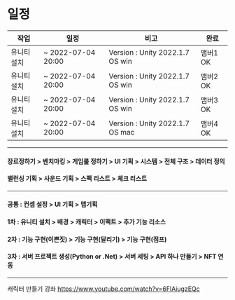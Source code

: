 # 일정


작업|일정|비고|완료
----|----|----|---- 
유니티 설치|~ 2022-07-04 20:00 | Version : Unity 2022.1.7 OS win | 맴버1 OK 
유니티 설치|~ 2022-07-04 20:00 | Version : Unity 2022.1.7 OS win | 맴버2 OK 
유니티 설치|~ 2022-07-04 20:00 | Version : Unity 2022.1.7 OS win | 맴버3 OK 
유니티 설치|~ 2022-07-04 20:00 | Version : Unity 2022.1.7 OS mac | 맴버4 OK 

----

#### 장르정하기 > 벤치마킹 > 게임룰 정하기 > UI 기획 > 시스템 > 전체 구조 > 데이터 정의
#### 밸런싱 기획 > 사운드 기획 > 스펙 리스트 > 체크 리스트 

----

#### 공통 : 컨셉 설정 > UI 기획 > 맵기획
#### 1차 : 유니티 설치 > 배경 > 캐릭터 > 이팩트 > 추가 기능 리소스
#### 2차 : 기능 구현(이쁜짓) > 기능 구현(달리기) > 기능 구현(점프)
#### 3차 : 서버 프로젝트 생성(Python or .Net) > 서버 세팅 > API 하나 만들기 > NFT 연동

----

캐릭터 만들기 강좌
https://www.youtube.com/watch?v=6FlAiugzEQc

